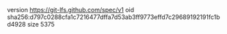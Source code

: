 version https://git-lfs.github.com/spec/v1
oid sha256:d797c0288cfa1c7216477dffa7d53ab3ff9773effd7c29689192191fc1bd4928
size 5375

